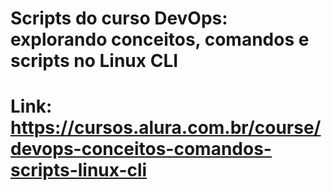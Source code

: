 # Scripts do curso DevOps: explorando conceitos, comandos e scripts no Linux CLI
# Link: https://cursos.alura.com.br/course/devops-conceitos-comandos-scripts-linux-cli

